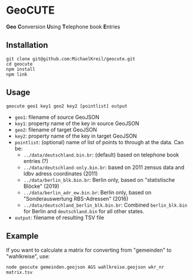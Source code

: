 # GeoCUTE
**Geo** **C**onversion **U**sing **T**elephone book **E**ntries

## Installation

```
git clone git@github.com:MichaelKreil/geocute.git
cd geocute
npm install
npm link
```

## Usage

`geocute geo1 key1 geo2 key2 [pointlist] output`
  
- `geo1`: filename of source GeoJSON
- `key1`: property name of the key in source GeoJSON
- `geo2`: filename of target GeoJSON
- `key2`: property name of the key in target GeoJSON
- `pointlist`: (optional) name of list of points to through at the data. Can be:
  - `../data/deutschland.bin.br`: (default) based on telephone book entries (?)
  - `../data/deutschland-only.bin.br`: based on 2011 zensus data and ldbv adress coordinates (2011)
  - `../data/berlin_blk.bin.br`: Berlin only, based on "statistische Blöcke" (2019)
  - `../data/berlin_adr_ew.bin.br`: Berlin only, based on "Sonderauswertung RBS-Adressen" (2016)
  - `../data/deutschland_berlin_blk.bin.br`: Combined `berlin_blk.bin` for Berlin and `deutschland.bin` for all other states.
- `output`: filename of resulting TSV file

## Example
If you want to calculate a matrix for converting from "gemeinden" to "wahlkreise", use:

`node geocute gemeinden.geojson AGS wahlkreise.geojson wkr_nr matrix.tsv`
